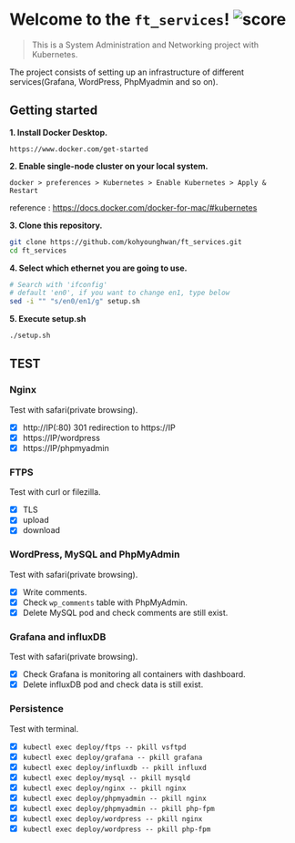 # Welcome to the `ft_services`! ![score](https://img.shields.io/badge/100/100-5cb85c?style=for-the-badge) 
>  This is a System Administration and Networking project with Kubernetes.

The project consists of setting up an infrastructure of different services(Grafana, WordPress, PhpMyadmin and so on). 

## Getting started
**1. Install Docker Desktop.**

	https://www.docker.com/get-started
	

**2. Enable single-node cluster on your local system.**

	docker > preferences > Kubernetes > Enable Kubernetes > Apply & Restart	

reference : https://docs.docker.com/docker-for-mac/#kubernetes

**3. Clone this repository.**

```sh
git clone https://github.com/kohyounghwan/ft_services.git
cd ft_services
```

**4. Select which ethernet you are going to use.**

```sh
# Search with 'ifconfig'
# default 'en0', if you want to change en1, type below
sed -i "" "s/en0/en1/g" setup.sh
```

**5. Execute setup.sh**

```sh
./setup.sh
```

## TEST
### Nginx
Test with safari(private browsing).
- [x] http://IP(:80) 301 redirection to https://IP
- [x] https://IP/wordpress 
- [x] https://IP/phpmyadmin

### FTPS
Test with curl or filezilla.
- [x] TLS
- [x] upload
- [x] download

### WordPress, MySQL and PhpMyAdmin
Test with safari(private browsing).
- [x] Write comments.
- [x] Check `wp_comments` table with PhpMyAdmin.
- [x] Delete MySQL pod and check comments are still exist.

### Grafana and influxDB
Test with safari(private browsing).
- [x] Check Grafana is monitoring all containers with dashboard.
- [x] Delete influxDB pod and check data is still exist.

### Persistence
Test with terminal.
- [x] `kubectl exec deploy/ftps -- pkill vsftpd`
- [x] `kubectl exec deploy/grafana -- pkill grafana`
- [x] `kubectl exec deploy/influxdb -- pkill influxd`
- [x] `kubectl exec deploy/mysql -- pkill mysqld`
- [x] `kubectl exec deploy/nginx -- pkill nginx`
- [x] `kubectl exec deploy/phpmyadmin -- pkill nginx`
- [x] `kubectl exec deploy/phpmyadmin -- pkill php-fpm`
- [x] `kubectl exec deploy/wordpress -- pkill nginx`
- [x] `kubectl exec deploy/wordpress -- pkill php-fpm`